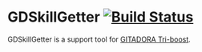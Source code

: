 GDSkillGetter [![Build Status](https://travis-ci.org/ENIXER/GDSkillGetter.svg?branch=master)](https://travis-ci.org/ENIXER/GDSkillGetter)
==========

GDSkillGetter is a support tool for [GITADORA Tri-boost](http://p.eagate.573.jp/game/gfdm/gitadora/p/cont/).

